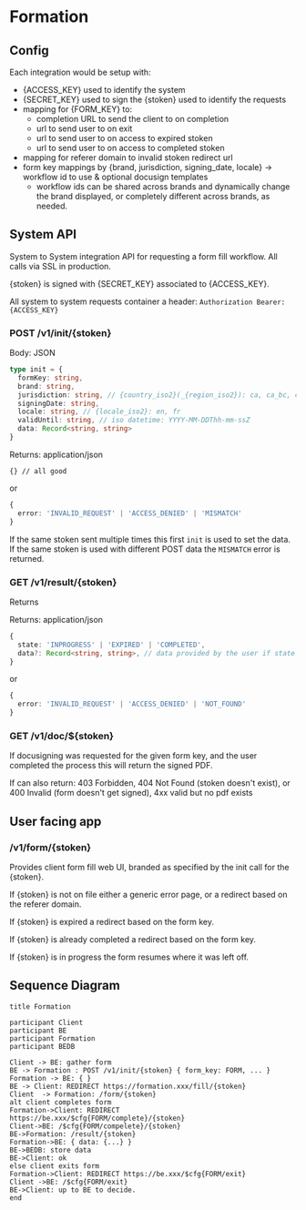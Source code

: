 # Formation

## Config
Each integration would be setup with:
* {ACCESS_KEY} used to identify the system
* {SECRET_KEY} used to sign the {stoken} used to identify the requests
* mapping for {FORM_KEY} to:
  * completion URL to send the client to on completion
  * url to send user to on exit 
  * url to send user to on access to expired stoken
  * url to send user to on access to completed stoken
* mapping for referer domain to invalid stoken redirect url  
* form key mappings by {brand, jurisdiction, signing_date, locale} -> workflow id to use & optional docusign templates
  * workflow ids can be shared across brands and dynamically change the brand displayed, or completely
    different across brands, as needed.
  
## System API
System to System integration API for requesting a form fill workflow. All calls via SSL in production.

{stoken} is signed with {SECRET_KEY} associated to {ACCESS_KEY}.

All system to system requests container a header: `Authorization Bearer: {ACCESS_KEY}`

### POST /v1/init/{stoken}

Body: JSON
```typescript
type init = {
  formKey: string,
  brand: string,
  jurisdiction: string, // {country_iso2}(_{region_iso2}): ca, ca_bc, ca_ab, us, us_wa, etc.
  signingDate: string,
  locale: string, // {locale_iso2}: en, fr
  validUntil: string, // iso datetime: YYYY-MM-DDThh-mm-ssZ
  data: Record<string, string>
}
```

Returns: application/json
```json5
{} // all good
```

or

```typescript
{
  error: 'INVALID_REQUEST' | 'ACCESS_DENIED' | 'MISMATCH'
}
```

If the same stoken sent multiple times this first `init` is used to set the data. If
the same stoken is used with different POST data the `MISMATCH` error is returned.

### GET /v1/result/{stoken}

Returns

Returns: application/json
```typescript
{
  state: 'INPROGRESS' | 'EXPIRED' | 'COMPLETED',
  data?: Record<string, string>, // data provided by the user if state is COMPLETED
}
``` 

or

```typescript
{
  error: 'INVALID_REQUEST' | 'ACCESS_DENIED' | 'NOT_FOUND'
}
```

### GET /v1/doc/${stoken}

If docusigning was requested for the given form key, and the user completed the process this will return the signed PDF.

If can also return: 403 Forbidden, 404 Not Found (stoken doesn't exist), or 400 Invalid (form doesn't get signed), 4xx valid but no pdf exists

## User facing app

### /v1/form/{stoken}

Provides client form fill web UI, branded as specified by the init call for the {stoken}. 

If {stoken} is not on file either a generic error page, or a redirect based on the referer domain.

If {stoken} is expired a redirect based on the form key.

If {stoken} is already completed a redirect based on the form key.

If {stoken} is in progress the form resumes where it was left off.

## Sequence Diagram

```
title Formation

participant Client
participant BE
participant Formation
participant BEDB

Client -> BE: gather form
BE -> Formation : POST /v1/init/{stoken} { form_key: FORM, ... }
Formation -> BE: { }
BE -> Client: REDIRECT https://formation.xxx/fill/{stoken}
Client  -> Formation: /form/{stoken}
alt client completes form
Formation->Client: REDIRECT https://be.xxx/$cfg{FORM/complete}/{stoken}
Client->BE: /$cfg{FORM/compelete}/{stoken}
BE->Formation: /result/{stoken}
Formation->BE: { data: {...} }
BE->BEDB: store data
BE->Client: ok
else client exits form
Formation->Client: REDIRECT https://be.xxx/$cfg{FORM/exit}
Client ->BE: /$cfg{FORM/exit}
BE->Client: up to BE to decide.
end
```
